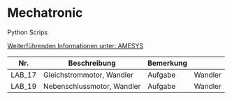 # Mechatronic
Python Scrips

[Weiterführenden Informationen unter: AMESYS](https://www.amesys.de)

|Nr.  |Beschreibung   |Bemerkung   |   |
|---|---|---|---|
|LAB_17|Gleichstrommotor, Wandler                       |Aufgabe	    |Wandler   |
|LAB_19|Nebenschlussmotor, Wandler                       |Aufgabe	    |Wandler   |


